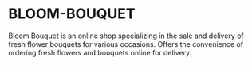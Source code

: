 # BLOOM-BOUQUET
Bloom Bouquet is an online shop specializing in the sale and delivery of fresh flower bouquets for various occasions. Offers the convenience of ordering fresh flowers and bouquets online for delivery.
